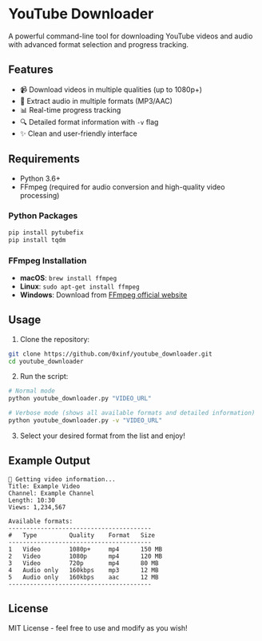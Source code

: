 # YouTube Downloader

A powerful command-line tool for downloading YouTube videos and audio with advanced format selection and progress tracking.

## Features

- 📹 Download videos in multiple qualities (up to 1080p+)
- 🎵 Extract audio in multiple formats (MP3/AAC)
- 📊 Real-time progress tracking
- 🔍 Detailed format information with `-v` flag
- ✨ Clean and user-friendly interface

## Requirements

- Python 3.6+
- FFmpeg (required for audio conversion and high-quality video processing)

### Python Packages
```bash
pip install pytubefix
pip install tqdm
```

### FFmpeg Installation
- **macOS**: `brew install ffmpeg`
- **Linux**: `sudo apt-get install ffmpeg`
- **Windows**: Download from [FFmpeg official website](https://ffmpeg.org/download.html)

## Usage

1. Clone the repository:
```bash
git clone https://github.com/0xinf/youtube_downloader.git
cd youtube_downloader
```

2. Run the script:
```bash
# Normal mode
python youtube_downloader.py "VIDEO_URL"

# Verbose mode (shows all available formats and detailed information)
python youtube_downloader.py -v "VIDEO_URL"
```

3. Select your desired format from the list and enjoy!

## Example Output

```
📡 Getting video information...
Title: Example Video
Channel: Example Channel
Length: 10:30
Views: 1,234,567

Available formats:
----------------------------------------
#   Type         Quality    Format   Size     
----------------------------------------
1   Video        1080p+     mp4      150 MB
2   Video        1080p      mp4      120 MB
3   Video        720p       mp4      80 MB
4   Audio only   160kbps    mp3      12 MB
5   Audio only   160kbps    aac      12 MB
----------------------------------------
```

## License

MIT License - feel free to use and modify as you wish!
